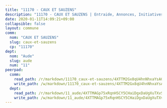 ```yaml
---
title: "11170 - CAUX ET SAUZENS"
description: "11170 - CAUX ET SAUZENS | Entraide, Annonces, Initiatives"
date: 2020-01-11T14:09:21+09:00
collapsible: false
layout: commune
comm:
  nom: "CAUX ET SAUZENS"
  slug: caux-et-sauzens
  cp: "11170"
dept:
  nom: "Aude"
  slug: aude
  num: "11"
peerpad:
  comm:
    read_path: /r/markdown/11170_caux-et-sauzens/4XTTM2Gx8qU4hnNhxaYsAGMm3ExS4Yci7iWczByFhNAhw5it6
    write_path: /w/markdown/11170_caux-et-sauzens/4XTTM2Gx8qU4hnNhxaYsAGMm3ExS4Yci7iWczByFhNAhw5it6-K3TgTpWJ9YYEgAVht1e9Vut7fQYaysbLZh3HTtqFEJD2S6fZLvq43S2mcLoBFR84Y3SdYfJNFRZPqZwGDXaTBgarLmMFVjnx63KDZS9ACNZ9tHMxuuyFtgTSVuq7LF27p8sXPrwg
  dept:
    read_path: /r/markdown/11_aude/4XTTMAGp75xRqnHSCY5CHaiDgxDaUgXuTXvSZDHnY1JdjJiUk
    write_path: /w/markdown/11_aude/4XTTMAGp75xRqnHSCY5CHaiDgxDaUgXuTXvSZDHnY1JdjJiUk-K3TgUenjCPDfs1W21bst2JvrPDW324QBfMvPid11puzXxXGQEeNw9p4QtfnUhSn4LYSwR6UDBQmdr3wFq2CDRGqNz2QynSm58zgCpz2PKP6Y24UTpxW22MudfeZ339ZPKnHm6XTr
---
```



